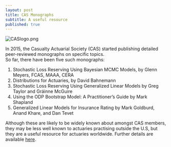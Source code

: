 ```yaml
---
layout: post
title: CAS Monographs
subtitle: A useful resource
published: true
---
```


![CASlogo.png]({{site.baseurl}}/img/CASlogo.png)

In 2015, the Casualty Actuarial Society (CAS) started publishing detailed peer-reviewed monographs on specific topics.  
So far, there have been five such monographs:

1. Stochastic Loss Reserving Using Bayesian MCMC Models, by Glenn Meyers, FCAS, MAAA, CERA
2. Distributions for Actuaries, by David Bahnemann 
3. Stochastic Loss Reserving Using Generalized Linear Models by Greg Taylor and Gráinne McGuire
4. Using the ODP Bootstrap Model: A Practitioner’s Guide by Mark Shapland
5. Generalized Linear Models for Insurance Rating by Mark Goldburd, Anand Khare, and Dan Tevet

Although these are likely to be widely known about amongst CAS members, they may be less well known to actuaries practising outside the U.S, but they are a useful resource for actuaries worldwide.  Further details are available [here](http://www.casact.org/pubs/index.cfm?fa=monographs).
